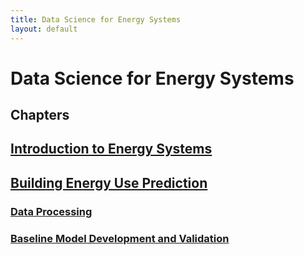 ```yaml
---
title: Data Science for Energy Systems
layout: default
---
```


# Data Science for Energy Systems

## Chapters

## [Introduction to Energy Systems](chapter1_intro.html)
## [Building Energy Use Prediction](chapter2_building_energy_prediction.html)
### [Data Processing](chapter2.1_data_processing.html)
### [Baseline Model Development and Validation](chapter2.2_baseline_model.html)
